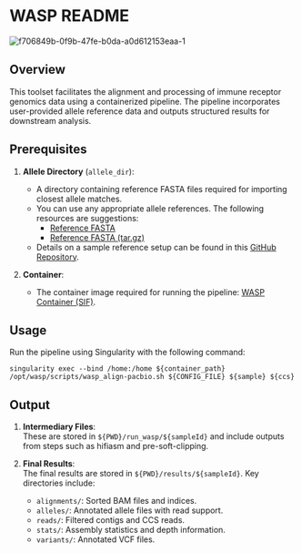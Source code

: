 # WASP README
![f706849b-0f9b-47fe-b0da-a0d612153eaa-1](https://github.com/user-attachments/assets/1813908b-760e-432c-b6e6-c0e9bd26cd2a)

## Overview

This toolset facilitates the alignment and processing of immune receptor genomics data using a containerized pipeline. The pipeline incorporates user-provided allele reference data and outputs structured results for downstream analysis.

## Prerequisites

1. **Allele Directory** (`allele_dir`):  
   - A directory containing reference FASTA files required for importing closest allele matches.  
   - You can use any appropriate allele references. The following resources are suggestions:  
     - [Reference FASTA](http://immunogenomics.louisville.edu/immune_receptor_genomics/current/reference.fasta)  
     - [Reference FASTA (tar.gz)](http://immunogenomics.louisville.edu/wasp/ref.tar.gz)  
   - Details on a sample reference setup can be found in this [GitHub Repository](https://github.com/Watson-IG/immune_receptor_genomics/tree/main).

2. **Container**:  
   - The container image required for running the pipeline: [WASP Container (SIF)](http://immunogenomics.louisville.edu/wasp/wasp-241023.sif).

## Usage

Run the pipeline using Singularity with the following command:

    singularity exec --bind /home:/home ${container_path} /opt/wasp/scripts/wasp_align-pacbio.sh ${CONFIG_FILE} ${sample} ${ccs}

## Output

1. **Intermediary Files**:  
   These are stored in `${PWD}/run_wasp/${sampleId}` and include outputs from steps such as hifiasm and pre-soft-clipping.

2. **Final Results**:  
   The final results are stored in `${PWD}/results/${sampleId}`. Key directories include:
   - `alignments/`: Sorted BAM files and indices.
   - `alleles/`: Annotated allele files with read support.
   - `reads/`: Filtered contigs and CCS reads.
   - `stats/`: Assembly statistics and depth information.
   - `variants/`: Annotated VCF files.
